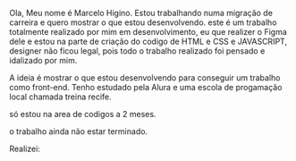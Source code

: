Ola, Meu nome é Marcelo Higino.
Estou trabalhando numa migração de carreira e quero mostrar o que estou desenvolvendo.
este é um trabalho totalmente realizado por mim em desenvolvimento, eu que realizer o Figma dele
e estou na parte de criação do codigo de HTML e CSS e JAVASCRIPT,
designer não ficou legal, pois todo o trabalho realizado foi pensado e idalizado por mim.

A ideia é mostrar o que estou desenvolvendo para conseguir um trabalho como front-end.
Tenho estudado pela Alura e uma escola de progamação local chamada treina recife.

só estou na area de codigos a 2 meses.

o trabalho ainda não estar terminado.

Realizei:

